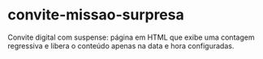 # convite-missao-surpresa
Convite digital com suspense: página em HTML que exibe uma contagem regressiva e libera o conteúdo apenas na data e hora configuradas.
